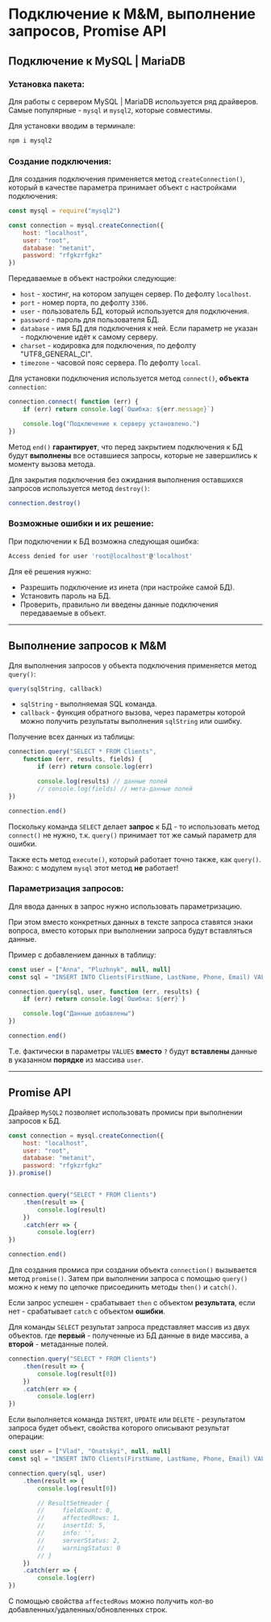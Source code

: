 # Подключение к M&M, выполнение запросов, Promise API

## Подключение к MySQL | MariaDB

### **Установка пакета:**
Для работы с сервером MySQL | MariaDB используется ряд драйверов. Самые популярные - `mysql` и `mysql2`, которые совместимы. 

Для установки вводим в терминале: 

```bash
npm i mysql2
```

### **Создание подключения:**

Для создания подключения применяется метод `createConnection()`, который в качестве параметра принимает объект с настройками подключения: 

```javascript
const mysql = require("mysql2")

const connection = mysql.createConnection({
    host: "localhost",
    user: "root",
    database: "metanit",
    password: "rfgkzrfgkz"
})
```

Передаваемые в объект настройки следующие: 

* `host` - хостинг, на котором запущен сервер. По дефолту `localhost`.
* `port` - номер порта, по дефолту `3306`.
* `user` - пользователь БД, который используется для подключения.
* `password` - пароль для пользователя БД.
* `database` - имя БД для подключения к ней. Если параметр не указан - подключение идёт к самому серверу.
* `charset` - кодировка для подключения, по дефолту "UTF8_GENERAL_CI".
* `timezone` - часовой пояс сервера. По дефолту `local`.

Для установки подключения используется метод `connect()`, **объекта** `connection`:

```javascript
connection.connect( function (err) {
    if (err) return console.log(`Ошибка: ${err.message}`)

    console.log("Подключение к серверу установлено.")
})
```

Метод `end()` **гарантирует**, что перед закрытием подключения к БД будут **выполнены** все оставшиеся запросы, которые не завершились к моменту вызова метода.

Для закрытия подключения без ожидания выполнения оставшихся запросов используется метод `destroy()`:

```bash
connection.destroy()
```

### **Возможные ошибки и их решение:**

При подключении к БД возможна следующая ошибка:

```bash
Access denied for user 'root@localhost'@'localhost'
```

Для её решения нужно:

* Разрешить подключение из инета (при настройке самой БД).
* Установить пароль на БД.
* Проверить, правильно ли введены данные подключения передаваемые в объект.


***

## Выполнение запросов к M&M

Для выполнения запросов у объекта подключения применяется метод `query()`:

```javascript
query(sqlString, callback)
```

* `sqlString` - выполняемая SQL команда.
* `callback` - функция обратного вызова, через параметры которой можно получить результаты выполнения `sqlString` или ошибку.

Получение всех данных из таблицы: 

```javascript
connection.query("SELECT * FROM Clients",
    function (err, results, fields) {
        if (err) return console.log(err)

        console.log(results) // данные полей
        // console.log(fields) // мета-данные полей
})

connection.end()
```

Поскольку команда `SELECT` делает **запрос** к БД - то использовать метод `connect()` не нужно, т.к. `query()` принимает тот же самый параметр для ошибки.

Также есть метод `execute()`, который работает точно также, как `query()`. 
Важно: с модулем `mysql` этот метод **не** работает!

### **Параметризация запросов:**

Для ввода данных в запрос нужно использовать параметризацию.

При этом вместо конкретных данных в тексте запроса ставятся знаки вопроса, вместо которых при выполнении запроса будут вставляться данные. 

Пример с добавлением данных в таблицу:

```javascript
const user = ["Anna", "Pluzhnyk", null, null]
const sql = "INSERT INTO Clients(FirstName, LastName, Phone, Email) VALUES(?, ?, ?, ?)"

connection.query(sql, user, function (err, results) {
    if (err) return console.log(`Ошибка: ${err}`)

    console.log("Данные добавлены") 
})

connection.end()
```

Т.е. фактически в параметры `VALUES` **вместо** `?` будут **вставлены** данные в указанном **порядке** из массива `user`.
***

## Promise API

Драйвер `MySQL2` позволяет использовать промисы при выполнении запросов к БД.

```javascript
const connection = mysql.createConnection({
    host: "localhost",
    user: "root",
    database: "metanit",
    password: "rfgkzrfgkz"
}).promise()


connection.query("SELECT * FROM Clients")
    .then(result => {
        console.log(result)
    })
    .catch(err => {
        console.log(err)
})

connection.end()
```

Для создания промиса при создании объекта `connection()` вызывается метод `promise()`. Затем при выполнении запроса с помощью `query()` можно к нему по цепочке присоединить методы `then()` и `catch()`.

Если запрос успешен - срабатывает `then` с объектом **результата**, если нет - срабатывает `catch` с объектом **ошибки**.

Для команды `SELECT` результат запроса представляет массив из двух объектов. где **первый** - полученные из БД данные в виде массива, а **второй** - метаданные полей.

```javascript
connection.query("SELECT * FROM Clients")
    .then(result => {
        console.log(result[0]) 
    })
    .catch(err => {
        console.log(err)
})
```

Если выполняется команда `INSTERT`, `UPDATE` или `DELETE` - результатом запроса будет объект, свойства которого описывают результат операции: 

```javascript
const user = ["Vlad", "Onatskyi", null, null]
const sql = "INSERT INTO Clients(FirstName, LastName, Phone, Email) VALUES(?, ?, ?, ?)"

connection.query(sql, user)
    .then(result => {
        console.log(result[0]) 

        // ResultSetHeader {
        //     fieldCount: 0,
        //     affectedRows: 1,
        //     insertId: 5,
        //     info: '',
        //     serverStatus: 2,
        //     warningStatus: 0
        // }
    })
    .catch(err => {
        console.log(err)
})
```

С помощью свойства `affectedRows` можно получить кол-во добавленных/удаленных/обновленных строк.